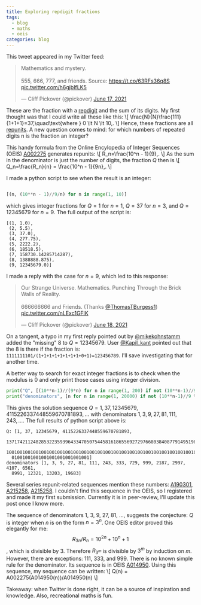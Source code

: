 ```yaml
---
title: Exploring repdigit fractions
tags:
  - blog
  - maths
  - oeis
categories: blog
---
```


This tweet appeared in my Twitter feed:

<blockquote class="twitter-tweet"><p lang="en" dir="ltr">Mathematics and mystery.<br><br>555, 666, 777, and friends. Source: <a href="https://t.co/63RFs36q8S">https://t.co/63RFs36q8S</a> <a href="https://t.co/h6gjbIfLK5">pic.twitter.com/h6gjbIfLK5</a></p>&mdash; Cliff Pickover (@pickover) <a href="https://twitter.com/pickover/status/1405553860777852931?ref_src=twsrc%5Etfw">June 17, 2021</a></blockquote> <script async src="https://platform.twitter.com/widgets.js" charset="utf-8"></script> 

These are the fraction with a [repdigit](https://en.wikipedia.org/wiki/Repdigit) and the sum of its digits. My first thought was that I could write all these like this:
\\[
  \frac{N}{N}\frac{111}{1+1+1}=37\,\quad\text{where } 0 \lt N \lt 10\,.
\\]
Hence, these fractions are all [repunits](https://en.wikipedia.org/wiki/Repunit). 
A new question comes to mind: for which numbers of repeated digits n is the fraction an integer?

This handy formula from the Online Encylopedia of Integer Sequences (OEIS) [A002275](https://oeis.org/A002275) generates repunits:
\\[
  R_n=\frac{10^n - 1}{9}\,.
\\]
As the sum in the denominator is just the number of digits, the fraction $Q$ then is
\\[
  Q_n=\frac{R_n}{n} = \frac{10^n - 1}{9n}\,.
\\]


I made a python script to see when the result is an integer:

```python

[(n, (10**n - 1)//9/n) for n in range(1, 10)]
```

which gives integer fractions for $Q=1$ for $n=1$, $Q=37$ for $n=3$, and $Q=12345679$ for $n=9$. The full output of the script is:

```
[(1, 1.0),
 (2, 5.5),
 (3, 37.0),
 (4, 277.75),
 (5, 2222.2),
 (6, 18518.5),
 (7, 158730.14285714287),
 (8, 1388888.875),
 (9, 12345679.0)]
```

I made a reply with the case for $n=9$, which led to this response:


<blockquote class="twitter-tweet"><p lang="en" dir="ltr">Our Strange Universe. Mathematics. Punching Through the Brick Walls of Reality.<br><br>666666666 and Friends. (Thanks <a href="https://twitter.com/ThomasTBurgess1?ref_src=twsrc%5Etfw">@ThomasTBurgess1</a>) <a href="https://t.co/nLExc1GFlK">pic.twitter.com/nLExc1GFlK</a></p>&mdash; Cliff Pickover (@pickover) <a href="https://twitter.com/pickover/status/1405990264381050886?ref_src=twsrc%5Etfw">June 18, 2021</a></blockquote> <script async src="https://platform.twitter.com/widgets.js" charset="utf-8"></script> 

On a tangent, a typo in my first reply pointed out by [@mikekohnstamm](https://twitter.com/mikekohnstamm) added the "missing" 8 to $Q=12345679$. User [@Kapil_kant](https://twitter.com/Kapil_kant1) pointed out that the 8 is there if the fraction is: `1111111101/(1+1+1+1+1+1+1+1+0+1)=123456789`. I'll save investigating that for another time.

A better way to search for exact integer fractions is to check when the modulus is 0 and only print those cases using integer division.

```python
print("Q", [(10**n-1)//(9*n) for n in range(1, 200) if not (10**n-1)//9 % n])
print("denominators", [n for n in range(1, 20000) if not (10**n-1)//9 % n])
```

This gives the solution sequence $Q=1, 37, 12345679, 4115226337448559670781893, ...$ with denominators $1, 3, 9, 27, 81, 111, 243, ...$. The full results of python script above is:

```
Q: [1, 37, 12345679, 4115226337448559670781893, 
  1371742112482853223593964334705075445816186556927297668038408779149519890260631, 
  10010010010010010010010010010010010010010010010010010010010010010010010010010010...
  01001001001001001001001001001]
denominators [1, 3, 9, 27, 81, 111, 243, 333, 729, 999, 2187, 2997, 4107, 6561, 
  8991, 12321, 13203, 19683]
```

Several series repunit-related sequences mention these numbers: [A190301](https://oeis.org/A190301),  [A215258](https://oeis.org/A190301), [A215258](https://oeis.org/A190301). I couldn't find this sequence in the OEIS, so I registered and made it my first submission. Currently it is in peer-review, I'll update this post once I know more.

The sequence of denominators 1, 3, 9, 27, 81, ..., suggests the conjecture: $Q$ is integer when $n$ is on the form $n=3^n$. One OEIS editor proved this elegantly for me: $$R_{3n} / R_n = 10^{2n} + 10^n + 1$$, which is divisible by 3. Therefore $R_{3^m}$ is divisible by $3^m$ by induction on $m$. However, there are exceptions: 111, 333, and 999. There is no known simple rule for the denominator. Its sequence is in OEIS [A014950](https://oeis.org/A014950). Using this sequence, my sequence can be written:
\\[
  Q(n) = A002275(A014950(n))/A014950(n)
\\]

Takeaway: when Twitter is done right, it can be a source of inspiration and knowledge. Also, recreational maths is fun.